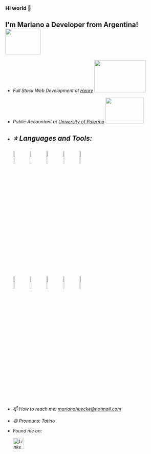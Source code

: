 

### Hi world 👋
<h2> I'm Mariano a Developer from Argentina! <img src="https://media1.giphy.com/media/dUpzvFEQjZqD7vNS2m/giphy.gif?cid=ecf05e47mfgbch172e3hb2x9dpvne7a35d90l43z31yn3bna&rid=giphy.gif&ct=g" height="80" width="110"> </h2>

- <p><em>Full Stack Web Development at <a href="https://www.soyhenry.com">Henry</a> <img src="https://media1.giphy.com/media/jmYJF3hGctoOI/200.webp?cid=ecf05e47thm9807om47g6qwqs5ymjcextavm5z761hicoizh&rid=200.webp&ct=g" height="100" width="160"/>
- <p><em>Public Accountant at <a href="https://www.palermo.edu">University of Palermo</a> <img src="https://media2.giphy.com/media/gyhOW5rsObDMvArX9c/200w.webp?cid=ecf05e4787ajhx8qkfjqdjjzabnvcmeq8fb0vzw2nfsn9h2k&rid=200w.webp&ct=g" height="80" width="120" />


   <p>

   
- ## :star: Languages and Tools:
     
   <code><img width="10%" src="https://www.vectorlogo.zone/logos/javascript/javascript-ar21.svg"></code>
   <code><img width="10%" src="https://www.vectorlogo.zone/logos/reactjs/reactjs-ar21.svg"></code>
   <code><img height="40" width="10%" src="https://raw.githubusercontent.com/get-icon/geticon/master/icons/redux.svg"></code>
   <code><img width="10%" src="https://www.vectorlogo.zone/logos/w3_html5/w3_html5-ar21.svg"></code>
   <code><img width="10%" src="https://www.vectorlogo.zone/logos/w3_css/w3_css-ar21.svg"></code>
       <br />
   <code><img width="10%" src="https://www.vectorlogo.zone/logos/nodejs/nodejs-ar21.svg"></code>
   <code><img width="10%" src="https://www.vectorlogo.zone/logos/expressjs/expressjs-ar21.svg"></code>
   <code><img width="10%" src="https://www.vectorlogo.zone/logos/postgresql/postgresql-ar21.svg"></code>
   <code><img width="10%" src="https://www.vectorlogo.zone/logos/typescriptlang/typescriptlang-ar21.svg"></code>
   <code><img width="10%" src="https://www.vectorlogo.zone/logos/sequelizejs/sequelizejs-ar21.svg"></code>
      <br />
   
   </p>
   
- 📫 How to reach me: marianohuecke@hotmail.com 
- 😄 Pronouns: Tatino 

- Found me on:
  <a href="https://www.linkedin.com/in/marianohuecke/">

  <img align="left" alt="Linkedin" width="34px" src="https://cdn.jsdelivr.net/npm/simple-icons@v3/icons/linkedin.svg" />

</a>
